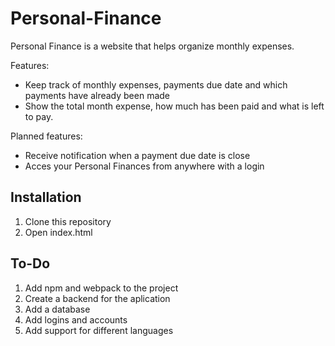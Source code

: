 # Personal-Finance

Personal Finance is a website that helps organize monthly expenses.

Features:
* Keep track of monthly expenses, payments due date and which payments have already been made
* Show the total month expense, how much has been paid and what is left to pay.

Planned features:
* Receive notification when a payment due date is close
* Acces your Personal Finances from anywhere with a login

## Installation
1. Clone this repository
2. Open index.html

## To-Do
1. Add npm and webpack to the project
2. Create a backend for the aplication
3. Add a database
4. Add logins and accounts
5. Add support for different languages
